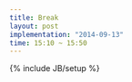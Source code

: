```yaml
---
title: Break
layout: post
implementation: "2014-09-13"
time: 15:10 ~ 15:50
---
```


{% include JB/setup %}
